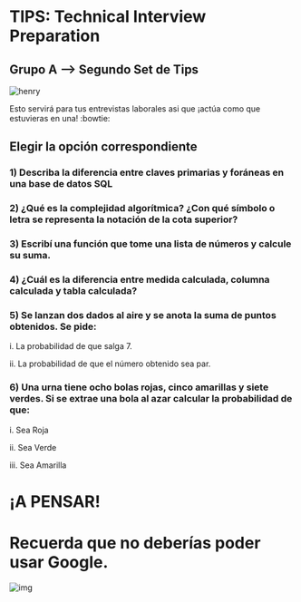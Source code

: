 <h1>TIPS: Technical Interview Preparation</h1>
<h2>Grupo A --&gt; Segundo Set de Tips</h2>
<p><img alt="henry" src="https://blog.soyhenry.com/content/images/2021/02/HEADER-BLOG-NEGRO-01.jpg" /> </p>
<p>Esto servirá para tus entrevistas laborales asi que ¡actúa como que estuvieras en una! :bowtie: </p>
<h2>Elegir la opción correspondiente</h2>
<h3>1)  Describa la diferencia entre claves primarias y foráneas en una base de datos SQL</h3>
<h3>2)  ¿Qué es la complejidad algorítmica? ¿Con qué símbolo o letra se representa la notación de la cota superior?</h3>
<h3>3)  Escribí una función que tome una lista de números y calcule su suma.</h3>
<h3>4)  ¿Cuál es la diferencia entre medida calculada, columna calculada y tabla calculada?</h3>
<h3>5)  Se lanzan dos dados al aire y se anota la suma de puntos obtenidos. Se pide:</h3>
<p>i. La probabilidad de que salga 7.</p>
<p>ii. La probabilidad de que el número obtenido sea par.</p>
<h3>6)  Una urna tiene ocho bolas rojas, cinco amarillas y siete verdes. Si se extrae una bola al azar calcular la probabilidad de que:</h3>
<p>i. Sea Roja</p>
<p>ii. Sea Verde</p>
<p>iii. Sea Amarilla</p>
<h1>¡A PENSAR!</h1>
<h1>Recuerda que no deberías poder usar Google.</h1>
<p><img alt="img" src="https://camo.githubusercontent.com/dbcddd7088648e4ffbd139c31d5f0fb1b1b677650e1ebbe22293d4fd2b44b774/68747470733a2f2f6d656469612e74656e6f722e636f6d2f646f49736f48343361324541414141432f7468696e6b2d656d6f6a692e676966" /></p>
